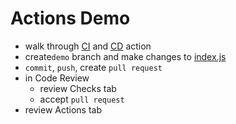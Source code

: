 # Actions Demo
- walk through [CI](.github/workflows/ci.yml) and [CD](.github/workflows/deploy-prod.yml) action
- create`demo` branch and make changes to [index.js](src/index.js)
- `commit`, `push`, create `pull request`
- in Code Review
  - review Checks tab
  - accept `pull request`
- review Actions tab
